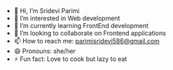 - 👋 Hi, I’m Sridevi Parimi
- 👀 I’m interested in Web development
- 🌱 I’m currently learning FrontEnd development
- 💞️ I’m looking to collaborate on Frontend applications
- 📫 How to reach me: parimisridevi586@gmail.com
- 😄 Pronouns: she/her
- ⚡ Fun fact: Love to cook but lazy to eat

<!---
srideviparimi/srideviparimi is a ✨ special ✨ repository because its `README.md` (this file) appears on your GitHub profile.
You can click the Preview link to take a look at your changes.
--->
